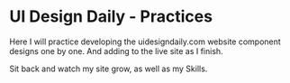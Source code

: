 # UI Design Daily - Practices

Here I will practice developing the uidesigndaily.com website component designs one by one. And adding to the live site as I finish.

Sit back and watch my site grow, as well as my Skills.
